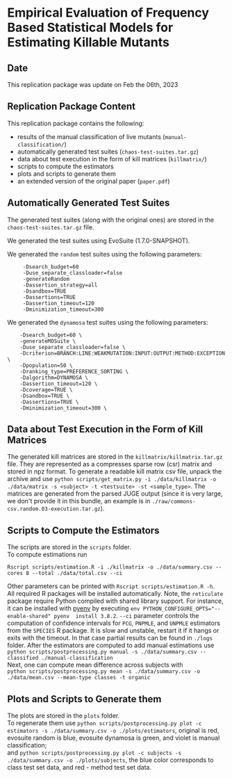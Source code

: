 # Empirical Evaluation of Frequency Based Statistical Models for Estimating Killable Mutants

## Date 
This replication package was update on Feb the 06th, 2023

## Replication Package Content
This replication package contains the following:
- results of the manual classification of live mutants (`manual-classification/`)
- automatically generated test suites (`chaos-test-suites.tar.gz`)
- data about test execution in the form of kill matrices (`killmatrix/`)
- scripts to compute the estimators
- plots and scripts to generate them
- an extended version of the original paper (`paper.pdf`)


## Automatically Generated Test Suites
The generated test suites (along with the original ones) are stored in the `chaos-test-suites.tar.gz` file.

We generated the test suites using EvoSuite (1.7.0-SNAPSHOT).

We generated the `random` test suites using the following parameters:

```
     -Dsearch_budget=60
     -Duse_separate_classloader=false
     -generateRandom
     -Dassertion_strategy=all
     -Dsandbox=TRUE
     -Dassertions=TRUE
     -Dassertion_timeout=120
     -Dminimization_timeout=300 
```
We generated the `dynamosa` test suites using the following parameters:

```
    -Dsearch_budget=60 \
    -generateMOSuite \
    -Duse_separate_classloader=false \
    -Dcriterion=BRANCH:LINE:WEAKMUTATION:INPUT:OUTPUT:METHOD:EXCEPTION \
    -Dpopulation=50 \
    -Dranking_type=PREFERENCE_SORTING \
    -Dalgorithm=DYNAMOSA \
    -Dassertion_timeout=120 \
    -Dcoverage=TRUE \
    -Dsandbox=TRUE \
    -Dassertions=TRUE \
    -Dminimization_timeout=300 \
```


## Data about Test Execution in the Form of Kill Matrices
The generated kill matrices are stored in the `killmatrix/killmatrix.tar.gz` file.
They are represented as a compresses sparse row (csr) matrix and stored in npz format.
To generate a readable kill matrix csv file, unpack the archive and use `python scripts/get_matrix.py -i ./data/killmatrix -o ./data/matrix -s <subject> -t <testsuite> -st <sample_type>`.
The matrices are generated from the parsed JUGE output 
(since it is very large, we don't provide it in this bundle, an example is in 
`./raw/commons-csv.random.03-execution.tar.gz`).  

## Scripts to Compute the Estimators
The scripts are stored in the `scripts` folder.  
To compute estimations run

```
Rscript scripts/estimation.R -i ./killmatrix -o ./data/summary.csv --cores 8 --total ./data/total.csv --ci
```

Other parameters can be printed with `Rscript scripts/estimation.R -h`.  
All required R packages will be installed automatically.
Note, the `reticulate` package require Python compiled with shared library support.
For instance, it can be installed with [pyenv](https://github.com/pyenv/pyenv) by executing `env PYTHON_CONFIGURE_OPTS="--enable-shared" pyenv 
install 3.8.2`.
`--ci` parameter controls the computation of confidence intervals for `PCG`, `PNPMLE`, and `UNPMLE` estimators from the `SPECIES` R package.
It is slow and unstable, restart it if it hangs or exits with the timeout. In that case partial results can be found in `./logs` folder.
After the estimators are computed to add manual estimations use  
`python scripts/postprocessing.py manual -s ./data/summary.csv --classified ./manual-classification`  
Next, one can compute mean difference across subjects with  
`python scripts/postprocessing.py mean -s ./data/summary.csv -o ./data/mean.csv --mean-type classes -t organic`

## Plots and Scripts to Generate them
The plots are stored in the `plots` folder.  
To regenerate them use
`python scripts/postprocessing.py plot -c estimators -s ./data/summary.csv -o ./plots/estimators`,
original is red, evosuite random is blue, evosuite dynamosa is green, and violet is manual classification;  
and `python scripts/postprocessing.py plot -c subjects -s ./data/summary.csv -o ./plots/subjects`,
the blue color corresponds to class test set data, and red - method test set data.
